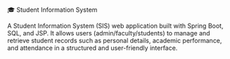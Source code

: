 🎓 Student Information System

A Student Information System (SIS) web application built with Spring Boot, SQL, and JSP.
It allows users (admin/faculty/students) to manage and retrieve student records such as personal details, academic performance, and attendance in a structured and user-friendly interface.

